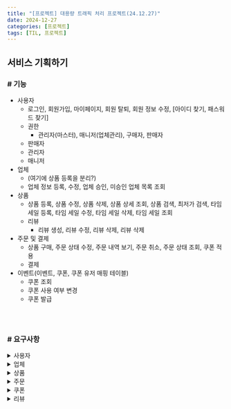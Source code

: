 ```yaml
---
title: "[프로젝트] 대용량 트래픽 처리 프로젝트(24.12.27)"
date: 2024-12-27
categories: [프로젝트]
tags: [TIL, 프로젝트]
---
```


## 서비스 기획하기

### # 기능

- 사용자
    - 로그인, 회원가입, 마이페이지, 회원 탈퇴, 회원 정보 수정, [아이디 찾기, 패스워드 찾기]
    - 권한
        - 관리자(마스터), 매니저(업체관리), 구매자, 판매자
    - 판매자
    - 관리자
    - 매니저
- 업체
    - (여기에 상품 등록을 분리?)
    - 업체 정보 등록,  수정, 업체 승인, 미승인 업체 목록 조회
- 상품
    - 상품 등록, 상품 수정, 상품 삭제, 상품 상세 조회, 상품 검색, 최저가 검색, 타임 세일 등록, 타임 세일 수정, 타임 세일 삭제, 타임 세일 조회
    - 리뷰
        - 리뷰 생성, 리뷰 수정, 리뷰 삭제, 리뷰 삭제
- 주문 및 결제
    - 상품 구매, 주문 상태 수정, 주문 내역 보기, 주문 취소, 주문 상태 조회, 쿠폰 적용
    - 결제
- 이벤트(이벤트, 쿠폰, 쿠폰 유저 매핑 테이블)
    - 쿠폰 조회
    - 쿠폰 사용 여부 변경
    - 쿠폰 발급

<br /><br />

### # 요구사항

<details>
<summary>사용자</summary>

    - 회원 가입(일반회원)
        - 입력값
            - 이메일, 패스워드, 닉네임, [전화번호]
            - 유효성 검사
                - 아이디 : 이메일 인증, 이메일 중복 체크
                - 패스워드 : 최소 8자 이상, 15자 이하이며 알파벳 대소문자(a~z, A~Z), 숫자(0~9), 특수문자
            - 관련 API
                - 중복 체크 API
                - 이메일 토큰이나 인증번호 전송 API
                - 인증 확인 API
                - 최종 회원 가입 API
    - 마이페이지
        - 출력 항목
            - 닉네임, 이메일, 주소
    - 회원 정보 수정
        - 입력 항목
            - 닉네임
            - 주소
                - 기본 배송지 수정
                - 주소 수정
                - 주소 삭제
                - 주소 추가
</details>

<details>
<summary>업체</summary>

    - 업체 등록
        - 업체 엔티티 분리
        - 입력 항목
            - 사업자등록번호(-없이 숫자만,10자리), 회사 전화번호, 담당자 정보(유저), 브랜드명, 회사 이메일, 승인상태
        - 유효성 검사
            - 회사 이메일 인증
            - 사업자등록번호 중복체크 서비스로직에서 체크
    - 업체 수정
        - 입력 항목
            - 회사 전화번호, [담당자 정보(유저)], 브랜드명, 회사 이메일
            - 담당자 변경은 도전 과제
        - 유효성 검사
            - 회사 이메일 인증
            - 사업자등록번호 중복체크 서비스로직에서 체크
    - 업체 승인
        - 권한
            - 마스터, 매니저
        - 유효성 검사
            - 권한이 있는지
        - 관련 API
            - 미승인 업체 목록 조회
                - 권한
                    - 마스터, 매니저
                - 유효성 검사
                    - 권한이 있는지
</details>

<details>
<summary>상품</summary>

    - 상품 등록
        - 권한
            - 업체, 관리자, 매니저
        - 입력 항목
            - 상품명, 가격, 수량, 카테고리, 업체 정보, 상품 설명, 상품 이미지 (테이블 분리), 썸네일 이미지, 상품 상태값(판매, 판매 중지, …etc), 별점 총 합 필드, 리뷰 수 필드, 할인 가격 필드
    - 상품 수정
        - 권한
            - 업체, 관리자, 매니저
        - 입력 항목
            - 상품명, 가격, 수량, 카테고리, 상품 설명, 상품 이미지 (테이블 분리), 썸네일 이미지, 상품 상태
    - 상품 삭제
        - 권한
            - 업체, 관리자, 매니저
    - 상품 상세 조회
        - 출력 항목
            - 등록할 때 입력 항목 모두 조회, 별점 평점, 리뷰 수
    - 최저가 검색
        - 권한
            - ALL
        - 출력 항목
            - 썸네일 이미지, 상품명, 가격. 별점 평점, 리뷰 수
    - 타임세일 등록
        - 권한
            - 업체, 관리자, 매니저
        - 입력 항목
            - 상품 정보, 시작 시간, 종료 시간, 할인율, 할인 후 가격, 할인 수량
        - 질문할 내용
            - 타임세일같은 경우 어떻게 이뤄지는지 업체에서 등록하는 건지, 커머스사에서 등록하는지 ****
            - 관리자가 진행하는 경우 입력데이터는 어떤식으로 설정해야하는지.
            - 데이터가 너무 많아서 하나하나 선택해서 지정하기 힘들어 보임
            - 특정 카테고리 세일? 랜덤으로 돌려서 세일? 실제 서비스 구현은?
        - 타임 세일 정책
            - 커머스 사 기획전 신청을 받는다.
                - 업체가 이를 확인하고 신청을 한다.
    - 타임세일 수정
        - 권한
            - 업체, 관리자, 매니저
        - 입력 항목
            - 상품 정보, 시작 시간, 종료 시간, 할인율, 할인 후 가격, 할인 수량
        - 정책
            - 시작 시간 이전에만 수정 가능
    - 타임세일 삭제
        - 권한
            - 업체, 관리자, 매니저
        - 정책
            - 시작 시간 이전에만 삭제 가능
    - 타임세일 조회
        - 권한
            - ALL
        - 출력 형식
            - 진행 중인 세일 품목 리스트
</details>

<details>
<summary>주문</summary>

    - 상품 구매
        - 권한
            
            ALL
            
        - 입력 형식
            - 주문된 상품 ID(리스트), 주문자 정보, 주소, 주문 상태(결제 대기, 결제 완료, 주문 취소, 배송 중), 결제 총 금액, 쿠폰 ID
            - 주문 상품 테이블 : 상품 정보, 수량, 상품에 대한 가격
            
            ```json
            {
            	"productList" : [ {"productId":1, "quantity":2},.....],
            	"username" : .......,
            	....
            }
            ```
            
    - 주문 상태 수정 [결제 연동할 때 형식 정의]
        - 권한
            - [관리자]
        - 입력 형식
            - 상태값
    - 주문 단건 취소
        - 권한
            - ALL
        - 입력 형식
            - 주문 번호, 주문된 상품 ID
            - 주문 상품 테이블 소프트 딜리트 처리
    - 주문 전체 취소
        - 권한
            - ALL
        - 입력 형식
            - 주문 번호
            - 주문 상품 테이블 소프트 딜리트 처리
- 결제
    - 결제 요청
    - 결제 취소
        - 부분 취소 고려해보기
</details>  


<details>
<summary>쿠폰</summary>

    - 랜덤 쿠폰 발급
        - 고려할 사항
            - 수량
            - 할인금액
                - 나중에 고도화 (할인율 적용)
            - 주문 최소 금액
            - 사용 기한
            - 랜덤 쿠폰 발행 예산
        - 고민 사항
            - 랜덤 쿠폰 발행 후 어떻게 발급?
                - 응모 테이블 따로 생성 후 신청 기록 저장 후
                - 신청 기록을 토대로 랜덤 발급.
            - api 한개 만들어서 호출하면 랜덤으로 선착순 발급
    - 선착순 쿠폰 발급
        - 고려할 사항
            - 수량
            - 할인 금액
                - 나중에 고도화 (할인율 적용)
            - 주문 최소 금액
            - 사용 기한
            - 발행 예산
            - 중복 수령 안됨
    - 테이블 구조
        - 이벤트 테이블 [구현하시는 분 재량]
            - 카테고리
                - 랜덤 쿠폰  (2순위)
                    - 꽝
                - 선착순 쿠폰 (1순위)
            - 발행 예산
        - 쿠폰 테이블
            - 이벤트 id
            - 쿠폰 id
            - 할인 금액
            - 수량
            - 발급수량
            - 주문 최소 금액
            - 사용 기한
        - 유저-쿠폰 매핑 테이블
            - 쿠폰 ID
            - 유저 ID(소유자)
            - 사용 여부
        - 내부 사용 API
            - 사용 여부 바꿔주기
            - 발급수량 증가
</details>

<details>
<summary>리뷰</summary>
    - 생성
        - 입력 형식
            - 구매자 닉네임, 평점, 후기, 이미지
        - 조건
            - 구매한 유저
            - 결제 완료
    - 수정
        - 입력 형식
            - 평점, 후기, 이미지
    - 삭제
    - 조회
</details>

<br /><br />
